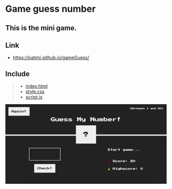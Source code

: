 # Game guess number

## This is the mini game.

## Link

- <https://patimi.github.io/gameGuess/>

## Include

> - [index.html]()
> - [style.css]()
> - [script.js]()

![Guess!](Guess.png 'Guess Number')
